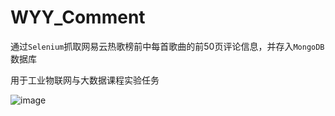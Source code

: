 # WYY_Comment
通过`Selenium`抓取网易云热歌榜前中每首歌曲的前50页评论信息，并存入`MongoDB`数据库

用于工业物联网与大数据课程实验任务

![image](https://github.com/FrostN0v0/WYY_Comment/blob/main/comment_cloud/%E7%AC%BC.png "词云图示例")
